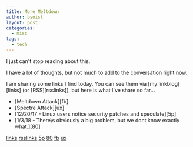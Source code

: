 ```yaml
---
title: More Meltdown
author: bsoist
layout: post
categories:
  - misc
tags:
  - tech
---
```

I just can't stop reading about this. 

I have a lot of thoughts, but not much to add to the conversation right now.

I am sharing some links I find today. You can see them via [my linkblog][links] (or [RSS][rsslinks]), but here is what I've share so far...

* [Meltdown Attack][fb]
* [Spectre Attack][ux]
* [12/20/17 - Linux users notice security patches and speculate][5p]
* [1/3/18 - There\s obviously a big problem, but we dont know exactly what.][80]

[links](/links/)
[rsslinks](//links.bsoi.st/feed.xml)
[5p](//:5p.bsoi.st)
[80](//:80.bsoi.st)
[fb](//:fb.bsoi.st)
[ux](//:ux.bsoi.st)
